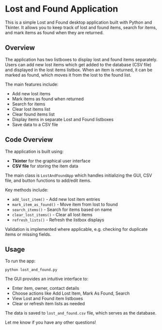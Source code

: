 # Lost and Found Application

This is a simple Lost and Found desktop application built with Python and Tkinter. It allows you to keep track of lost and found items, search for items, and mark items as found when they are returned.

## Overview

The application has two listboxes to display lost and found items separately. Users can add new lost items which get added to the database (CSV file) and displayed in the lost items listbox. When an item is returned, it can be marked as found, which moves it from the lost to the found list.

The main features include:

- Add new lost items 
- Mark items as found when returned
- Search for items 
- Clear lost items list 
- Clear found items list
- Display items in separate Lost and Found listboxes
- Save data to a CSV file

## Code Overview

The application is built using:

- **Tkinter** for the graphical user interface
- **CSV file** for storing the item data

The main class is `LostAndFoundApp` which handles initializing the GUI, CSV file, and button functions to add/edit items.

Key methods include:

- `add_lost_item()` - Add new lost item entries 
- `mark_item_as_found()` - Move item from lost to found
- `search_items()` - Search for items based on name  
- `clear_lost_items()` - Clear all lost items
- `refresh_lists()` - Refresh the listbox displays

Validation is implemented where applicable, e.g. checking for duplicate items or missing fields.

## Usage

To run the app:

```
python lost_and_found.py
```

The GUI provides an intuitive interface to:

- Enter item, owner, contact details
- Choose actions like Add Lost Item, Mark As Found, Search
- View Lost and Found item listboxes
- Clear or refresh item lists as needed

The data is saved to `lost_and_found.csv` file, which serves as the database.

Let me know if you have any other questions!
